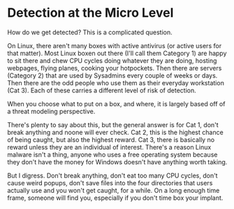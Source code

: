 # Detection at the Micro Level
How do we get detected? This is a complicated question. 

On Linux, there aren't many boxes with active antivirus (or active users for that matter). Most Linux boxen out there (I'll call them Category 1) are happy to sit there and chew CPU cycles doing whatever they are doing, hosting webpages, flying planes, cooking your hotpockets. Then there are servers (Category 2) that are used by Sysadmins every couple of weeks or days. Then there are the odd people who use them as their everyday workstation (Cat 3). Each of these carries a different level of risk of detection. 

When you choose what to put on a box, and where, it is largely based off of a threat modeling perspective. 

There's plenty to say about this, but the general answer is for Cat 1, don't break anything and noone will ever check. Cat 2, this is the highest chance of being caught, but also the highest reward. Cat 3, there is basically no reward unless they are an individual of interest. There's a reason Linux malware isn't a thing, anyone who uses a free operating system because they don't have the money for Windows doesn't have anything worth taking. 

But I digress. Don't break anything, don't eat too many CPU cycles, don't cause weird popups, don't save files into the four directories that users actually use and you won't get caught, for a while. On a long enough time frame, someone will find you, especially if you don't time box your implant.